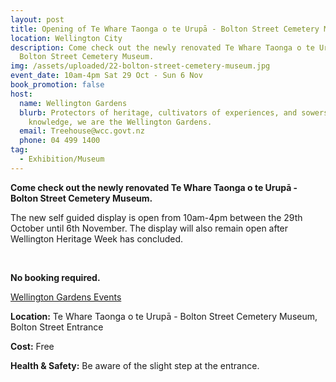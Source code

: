 ```yaml
---
layout: post
title: Opening of Te Whare Taonga o te Urupā - Bolton Street Cemetery Museum
location: Wellington City
description: Come check out the newly renovated Te Whare Taonga o te Urupā -
  Bolton Street Cemetery Museum.
img: /assets/uploaded/22-bolton-street-cemetery-museum.jpg
event_date: 10am-4pm Sat 29 Oct - Sun 6 Nov
book_promotion: false
host:
  name: Wellington Gardens
  blurb: Protectors of heritage, cultivators of experiences, and sowers of
    knowledge, we are the Wellington Gardens.
  email: Treehouse@wcc.govt.nz
  phone: 04 499 1400
tag:
  - Exhibition/Museum
---
```

**Come check out the newly renovated Te Whare Taonga o te Urupā - Bolton Street Cemetery Museum.**

The new self guided display is open from 10am-4pm between the 29th October until 6th November. The display will also remain open after Wellington Heritage Week has concluded.

<br>

**No booking required.**


<a href="https://wellingtongardens.nz/events" class="button">Wellington Gardens Events</a>

**Location:** Te Whare Taonga o te Urupā - Bolton Street Cemetery Museum, Bolton Street Entrance

**Cost:** Free

**Health & Safety:** Be aware of the slight step at the entrance.